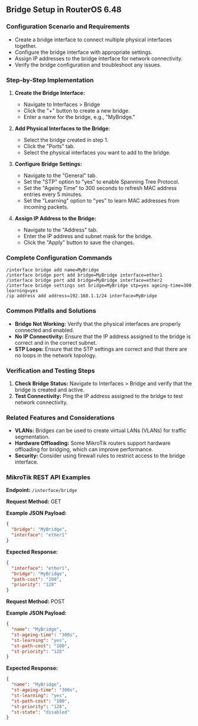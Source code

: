 ## Bridge Setup in RouterOS 6.48

### Configuration Scenario and Requirements

- Create a bridge interface to connect multiple physical interfaces together.
- Configure the bridge interface with appropriate settings.
- Assign IP addresses to the bridge interface for network connectivity.
- Verify the bridge configuration and troubleshoot any issues.

### Step-by-Step Implementation

1. **Create the Bridge Interface:**
   - Navigate to Interfaces > Bridge
   - Click the "+" button to create a new bridge.
   - Enter a name for the bridge, e.g., "MyBridge."

2. **Add Physical Interfaces to the Bridge:**
   - Select the bridge created in step 1.
   - Click the "Ports" tab.
   - Select the physical interfaces you want to add to the bridge.

3. **Configure Bridge Settings:**
   - Navigate to the "General" tab.
   - Set the "STP" option to "yes" to enable Spanning Tree Protocol.
   - Set the "Ageing Time" to 300 seconds to refresh MAC address entries every 5 minutes.
   - Set the "Learning" option to "yes" to learn MAC addresses from incoming packets.

4. **Assign IP Address to the Bridge:**
   - Navigate to the "Address" tab.
   - Enter the IP address and subnet mask for the bridge.
   - Click the "Apply" button to save the changes.

### Complete Configuration Commands

```
/interface bridge add name=MyBridge
/interface bridge port add bridge=MyBridge interface=ether1
/interface bridge port add bridge=MyBridge interface=ether2
/interface bridge settings set bridge=MyBridge stp=yes ageing-time=300 learning=yes
/ip address add address=192.168.1.1/24 interface=MyBridge
```

### Common Pitfalls and Solutions

- **Bridge Not Working:** Verify that the physical interfaces are properly connected and enabled.
- **No IP Connectivity:** Ensure that the IP address assigned to the bridge is correct and in the correct subnet.
- **STP Loops:** Ensure that the STP settings are correct and that there are no loops in the network topology.

### Verification and Testing Steps

1. **Check Bridge Status:** Navigate to Interfaces > Bridge and verify that the bridge is created and active.
2. **Test Connectivity:** Ping the IP address assigned to the bridge to test network connectivity.

### Related Features and Considerations

- **VLANs:** Bridges can be used to create virtual LANs (VLANs) for traffic segmentation.
- **Hardware Offloading:** Some MikroTik routers support hardware offloading for bridging, which can improve performance.
- **Security:** Consider using firewall rules to restrict access to the bridge interface.

### MikroTik REST API Examples

**Endpoint:** `/interface/bridge`

**Request Method:** GET

**Example JSON Payload:**

```json
{
  "bridge": "MyBridge",
  "interface": "ether1"
}
```

**Expected Response:**

```json
{
  "interface": "ether1",
  "bridge": "MyBridge",
  "path-cost": "100",
  "priority": "128"
}
```
**Request Method:** POST

**Example JSON Payload:**

```json
{
  "name": "MyBridge",
  "st-ageing-time": "300s",
  "st-learning": "yes",
  "st-path-cost": "100",
  "st-priority": "128"
}
```

**Expected Response:**

```json
{
  "name": "MyBridge",
  "st-ageing-time": "300s",
  "st-learning": "yes",
  "st-path-cost": "100",
  "st-priority": "128",
  "st-state": "disabled"
}
```